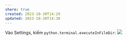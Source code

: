 ```yaml
---
share: true
created: 2023-10-30T14:29
updated: 2023-10-30T14:30
---
```

Vào Settings, kiếm `python.terminal.executeInFileDir`:
![](https://i.imgur.com/9JZzZRp.png)
